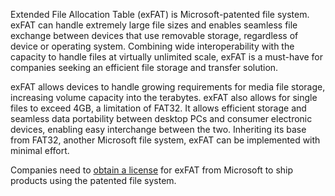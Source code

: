 Extended File Allocation Table (exFAT) is Microsoft-patented file system. exFAT can handle extremely large file sizes and enables seamless file exchange between devices that use removable storage, regardless of device or operating system. Combining wide interoperability with the capacity to handle files at virtually unlimited scale, exFAT is a must-have for companies seeking an efficient file storage and transfer solution.

exFAT allows devices to handle growing requirements for media file storage, increasing volume capacity into the terabytes. exFAT also allows for single files to exceed 4GB, a limitation of FAT32. It allows efficient storage and seamless data portability between desktop PCs and consumer electronic devices, enabling easy interchange between the two. Inheriting its base from FAT32, another Microsoft file system, exFAT can be implemented with minimal effort. 

Companies need to [obtain a license](https://www.microsoft.com/en-us/legal/intellectualproperty/tech-licensing/programs?activetab=pivot1:primaryr5) for exFAT from Microsoft to ship products using the patented file system.
